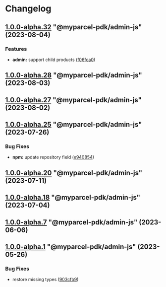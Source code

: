 # Changelog

<!-- MONODEPLOY:BELOW -->

## [1.0.0-alpha.32](https://github.com/myparcelnl/js-pdk/compare/@myparcel-pdk/admin-js@1.0.0-alpha.31...@myparcel-pdk/admin-js@1.0.0-alpha.32) "@myparcel-pdk/admin-js" (2023-08-04)


### Features

* **admin:** support child products ([f06fca0](https://github.com/myparcelnl/js-pdk/commit/f06fca08a3b2ec5575efb6b59978a75caca76b4d))




## [1.0.0-alpha.28](https://github.com/myparcelnl/js-pdk/compare/@myparcel-pdk/admin-js@1.0.0-alpha.27...@myparcel-pdk/admin-js@1.0.0-alpha.28) "@myparcel-pdk/admin-js" (2023-08-03)




## [1.0.0-alpha.27](https://github.com/myparcelnl/js-pdk/compare/@myparcel-pdk/admin-js@1.0.0-alpha.26...@myparcel-pdk/admin-js@1.0.0-alpha.27) "@myparcel-pdk/admin-js" (2023-08-02)




## [1.0.0-alpha.25](https://github.com/myparcelnl/js-pdk/compare/@myparcel-pdk/admin-js@1.0.0-alpha.24...@myparcel-pdk/admin-js@1.0.0-alpha.25) "@myparcel-pdk/admin-js" (2023-07-26)


### Bug Fixes

* **npm:** update repository field ([e940854](https://github.com/myparcelnl/js-pdk/commit/e940854ba1d99c0fcdada8b66f88a7c7e6060272))




## [1.0.0-alpha.20](https://github/myparcelnl/js-pdk/compare/@myparcel-pdk/admin-js@1.0.0-alpha.19...@myparcel-pdk/admin-js@1.0.0-alpha.20) "@myparcel-pdk/admin-js" (2023-07-11)




## [1.0.0-alpha.18](https://github/myparcelnl/js-pdk/compare/@myparcel-pdk/admin-js@1.0.0-alpha.17...@myparcel-pdk/admin-js@1.0.0-alpha.18) "@myparcel-pdk/admin-js" (2023-07-04)




## [1.0.0-alpha.7](https://github/myparcelnl/js-pdk/compare/@myparcel-pdk/admin-js@1.0.0-alpha.6...@myparcel-pdk/admin-js@1.0.0-alpha.7) "@myparcel-pdk/admin-js" (2023-06-06)




## [1.0.0-alpha.1](https://github/myparcelnl/js-pdk/compare/@myparcel-pdk/admin-js@1.0.0-alpha.0...@myparcel-pdk/admin-js@1.0.0-alpha.1) "@myparcel-pdk/admin-js" (2023-05-26)


### Bug Fixes

* restore missing types ([903cfb9](https://github/myparcelnl/js-pdk/commit/903cfb95f161bb5b49fbb91c4f96a7e44c524db8))


